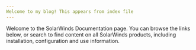 ```yaml
---
Welcome to my blog! This appears from index file
---
```

Welcome to the SolarWinds Documentation page. You can browse the links below, or search to find content on all SolarWinds products, including installation, configuration and use information.
